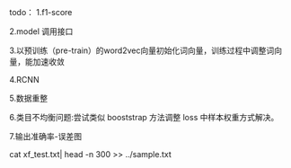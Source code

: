 todo：
1.f1-score

2.model 调用接口

3.以预训练（pre-train）的word2vec向量初始化词向量，训练过程中调整词向量，能加速收敛

4.RCNN

5.数据重整

6.类目不均衡问题:尝试类似 booststrap 方法调整 loss 中样本权重方式解决。

7.输出准确率-误差图

cat xf_test.txt| head -n 300 >> ../sample.txt
